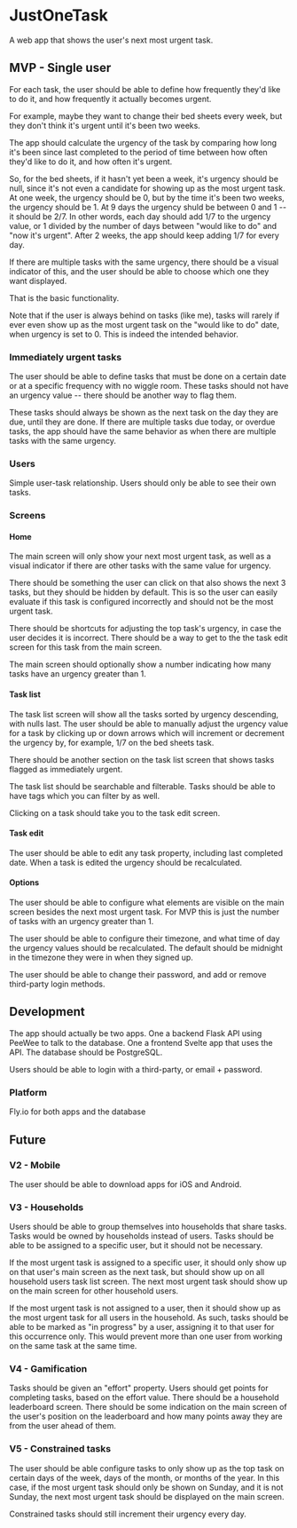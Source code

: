 # JustOneTask

A web app that shows the user's next most urgent task.

## MVP - Single user

For each task, the user should be able to define how frequently they'd like to
do it, and how frequently it actually becomes urgent.

For example, maybe they want to change their bed sheets every week, but they
don't think it's urgent until it's been two weeks.

The app should calculate the urgency of the task by comparing how long it's been
since last completed to the period of time between how often they'd like to do
it, and how often it's urgent.

So, for the bed sheets, if it hasn't yet been a week, it's urgency should be
null, since it's not even a candidate for showing up as the most urgent task.
At one week, the urgency should be 0, but by the time it's been two weeks, the
urgency should be 1. At 9 days the urgency shuld be between 0 and 1 -- it
should be 2/7. In other words, each day should add 1/7 to the urgency value, or
1 divided by the number of days between "would like to do" and "now it's
urgent". After 2 weeks, the app should keep adding 1/7 for every day.

If there are multiple tasks with the same urgency, there should be a visual
indicator of this, and the user should be able to choose which one they want
displayed.

That is the basic functionality.

Note that if the user is always behind on tasks (like me), tasks will rarely if
ever even show up as the most urgent task on the "would like to do" date, when
urgency is set to 0. This is indeed the intended behavior.

### Immediately urgent tasks

The user should be able to define tasks that must be done on a certain date or
at a specific frequency with no wiggle room. These tasks should not have an
urgency value -- there should be another way to flag them.

These tasks should always be shown as the next task on the day they are due,
until they are done. If there are multiple tasks due today, or overdue tasks,
the app should have the same behavior as when there are multiple tasks with the
same urgency.

### Users

Simple user-task relationship. Users should only be able to see their own tasks.

### Screens

#### Home

The main screen will only show your next most urgent task, as well as a visual
indicator if there are other tasks with the same value for urgency.

There should be something the user can click on that also shows the next 3
tasks, but they should be hidden by default. This is so the user can easily
evaluate if this task is configured incorrectly and should not be the most
urgent task.

There should be shortcuts for adjusting the top task's urgency, in case the
user decides it is incorrect. There should be a way to get to the the task edit
screen for this task from the main screen.

The main screen should optionally show a number indicating how many tasks have
an urgency greater than 1.

#### Task list

The task list screen will show all the tasks sorted by urgency descending, with
nulls last. The user should be able to manually adjust the urgency value for a
task by clicking up or down arrows which will increment or decrement the
urgency by, for example, 1/7 on the bed sheets task.

There should be another section on the task list screen that shows tasks
flagged as immediately urgent.

The task list should be searchable and filterable. Tasks should be able to have
tags which you can filter by as well.

Clicking on a task should take you to the task edit screen.

#### Task edit

The user should be able to edit any task property, including last completed
date. When a task is edited the urgency should be recalculated.

#### Options

The user should be able to configure what elements are visible on the main
screen besides the next most urgent task. For MVP this is just the number of
tasks with an urgency greater than 1.

The user should be able to configure their timezone, and what time of day the
urgency values should be recalculated. The default should be midnight in the
timezone they were in when they signed up.

The user should be able to change their password, and add or remove third-party
login methods.


## Development

The app should actually be two apps. One a backend Flask API using PeeWee to
talk to the database. One a frontend Svelte app that uses the API. The database
should be PostgreSQL.

Users should be able to login with a third-party, or email + password.

### Platform

Fly.io for both apps and the database


## Future

### V2 - Mobile

The user should be able to download apps for iOS and Android.

### V3 - Households

Users should be able to group themselves into households that share tasks.
Tasks would be owned by households instead of users. Tasks should be able to be
assigned to a specific user, but it should not be necessary.

If the most urgent task is assigned to a specific user, it should only show up
on that user's main screen as the next task, but should show up on all
household users task list screen. The next most urgent task should show up on
the main screen for other household users.

If the most urgent task is not assigned to a user, then it should show up as
the most urgent task for all users in the household. As such, tasks should be
able to be marked as "in progress" by a user, assigning it to that user for
this occurrence only. This would prevent more than one user from working on the
same task at the same time.

### V4 - Gamification

Tasks should be given an "effort" property. Users should get points for
completing tasks, based on the effort value. There should be a household
leaderboard screen. There should be some indication on the main screen of the
user's position on the leaderboard and how many points away they are from the
user ahead of them.

### V5 - Constrained tasks

The user should be able configure tasks to only show up as the top task on
certain days of the week, days of the month, or months of the year. In this
case, if the most urgent task should only be shown on Sunday, and it is not
Sunday, the next most urgent task should be displayed on the main screen.

Constrained tasks should still increment their urgency every day.
